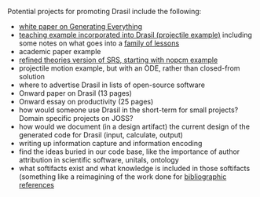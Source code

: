 Potential projects for promoting Drasil include the following:

- [white paper on Generating Everything](https://github.com/JacquesCarette/Drasil/blob/whitePaperOnDrasil/Papers/WP_GenerateEverything/GenerateEverything.tex)
- [teaching example incorporated into Drasil (projectile example)](https://github.com/smiths/caseStudies/tree/master/CaseStudies/projectile/projectileLesson) including some notes on what goes into a [family of lessons](https://github.com/smiths/caseStudies/blob/master/CaseStudies/projectile/projectileLesson/AboutProjectileLesson.pdf)
- academic paper example
- [refined theories version of SRS, starting with nopcm example](https://github.com/smiths/caseStudies/blob/master/CaseStudies/noPCM/docs/SRS/TheoriesVersion_NoPCM_SRS.tex)
- projectile motion example, but with an ODE, rather than closed-from solution
- where to advertise Drasil in lists of open-source software
- Onward paper on Drasil (13 pages)
- Onward essay on productivity (25 pages)
- how would someone use Drasil in the short-term for small projects?  Domain specific projects on JOSS?
- how would we document (in a design artifact) the current design of the generated code for Drasil (input, calculate, output)
- writing up information capture and information encoding
- find the ideas buried in our code base, like the importance of author attribution in scientific software, unitals, ontology
- what softifacts exist and what knowledge is included in those softifacts (something like a reimagining of the work done for [bibliographic references](https://arxiv.org/abs/2205.13419)
